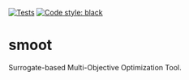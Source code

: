 [![Tests](https://github.com/OneraHub/smoot/workflows/Tests/badge.svg)](https://github.com/OneraHub/smoot/actions?query=workflow%3ATests)
[![Code style: black](https://img.shields.io/badge/code%20style-black-000000.svg)](https://github.com/ambv/black)

# smoot

Surrogate-based Multi-Objective Optimization Tool.
